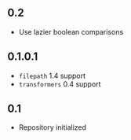 0.2
---
* Use lazier boolean comparisons

0.1.0.1
-------
* `filepath` 1.4 support
* `transformers` 0.4 support

0.1
---
* Repository initialized
